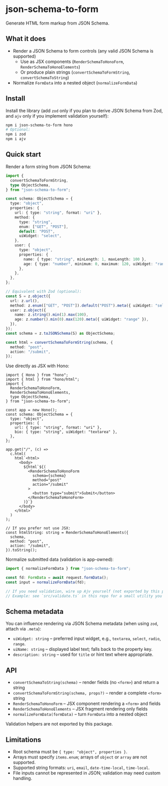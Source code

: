 # json-schema-to-form

Generate HTML form markup from JSON Schema.

## What it does

- Render a JSON Schema to form controls (any valid JSON Schema is supported)
  - Use as JSX components (`RenderSchemaToHonoForm`, `RenderSchemaToHonoElements`)
  - Or produce plain strings (`convertSchemaToFormString`, `convertSchemaToString`)
- Normalize `FormData` into a nested object (`normalizeFormData`)

## Install

Install the library (add `zod` only if you plan to derive JSON Schema from Zod, and `ajv` only if you implement validation yourself):

```bash
npm i json-schema-to-form hono
# Optional:
npm i zod
npm i ajv
```

## Quick start

Render a form string from JSON Schema:

```ts
import {
  convertSchemaToFormString,
  type ObjectSchema,
} from "json-schema-to-form";

const schema: ObjectSchema = {
  type: "object",
  properties: {
    url: { type: "string", format: "uri" },
    method: {
      type: "string",
      enum: ["GET", "POST"],
      default: "POST",
      uiWidget: "select",
    },
    user: {
      type: "object",
      properties: {
        name: { type: "string", minLength: 1, maxLength: 100 },
        age: { type: "number", minimum: 0, maximum: 120, uiWidget: "range" },
      },
    },
  },
};

// Equivalent with Zod (optional):
const S = z.object({
  url: z.url(),
  method: z.enum(["GET", "POST"]).default("POST").meta({ uiWidget: "select" }),
  user: z.object({
    name: z.string().min(1).max(100),
    age: z.number().min(0).max(120).meta({ uiWidget: "range" }),
  }),
});
const schema = z.toJSONSchema(S) as ObjectSchema;

const html = convertSchemaToFormString(schema, {
  method: "post",
  action: "/submit",
});
```

Use directly as JSX with Hono:

```tsx
import { Hono } from "hono";
import { html } from "hono/html";
import {
  RenderSchemaToHonoForm,
  RenderSchemaToHonoElements,
  type ObjectSchema,
} from "json-schema-to-form";

const app = new Hono();
const schema: ObjectSchema = {
  type: "object",
  properties: {
    url: { type: "string", format: "uri" },
    bio: { type: "string", uiWidget: "textarea" },
  },
};

app.get("/", (c) =>
  c.html(
    html`<html>
      <body>
        ${html`${(
          <RenderSchemaToHonoForm
            schema={schema}
            method="post"
            action="/submit"
          >
            <button type="submit">Submit</button>
          </RenderSchemaToHonoForm>
        )}`}
      </body>
    </html>`
  )
);

// If you prefer not use JSX:
const htmlString: string = RenderSchemaToHonoElements({
  schema,
  method: "post",
  action: "/submit",
}).toString();
```

Normalize submitted data (validation is app-owned):

```ts
import { normalizeFormData } from "json-schema-to-form";

const fd: FormData = await request.formData();
const input = normalizeFormData(fd);

// If you need validation, wire up Ajv yourself (not exported by this package)
// Example: see `src/validate.ts` in this repo for a small utility you can copy.
```

## Schema metadata

You can influence rendering via JSON Schema metadata (when using `zod`, attach via `.meta`):

- `uiWidget: string` – preferred input widget, e.g., `textarea`, `select`, `radio`, `range`.
- `uiName: string` – displayed label text; falls back to the property key.
- `description: string` – used for `title` or hint text where appropriate.

## API

- `convertSchemaToString(schema)` – render fields (no `<form>`) and return a string
- `convertSchemaToFormString(schema, props?)` – render a complete `<form>` string
- `RenderSchemaToHonoForm` – JSX component rendering a `<form>` and fields
- `RenderSchemaToHonoElements` – JSX fragment rendering only fields
- `normalizeFormData(formData)` – turn `FormData` into a nested object

Validation helpers are not exported by this package.

## Limitations

- Root schema must be `{ type: "object", properties }`.
- Arrays must specify `items.enum`; arrays of `object` or `array` are not supported.
- Supported string formats: `uri`, `email`, `date-time-local`, `time-local`.
- File inputs cannot be represented in JSON; validation may need custom handling.
